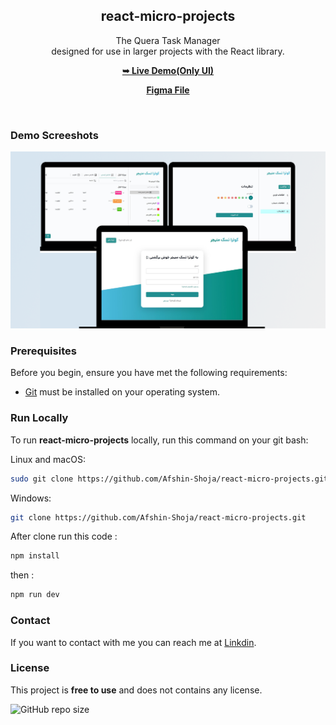<div align="center">
  <h2 align="center">react-micro-projects</h2>

The Quera Task Manager <br />designed for use in larger projects with the React library.

<a href="https://quera-task-manager.netlify.app//"><strong>➥ Live Demo(Only UI)</strong></a>

<a href="https://www.figma.com/file/a8XKjnedFOm4XCZARy2sqg/Frontenf-Bootcamp-UI-Design-(Demo)?type=design&node-id=0-1&mode=design"><strong>Figma File</strong></a>

</div>

<br />

### Demo Screeshots

![Site Desktop Demo](./readme-images/Mockup.png "Desktop Demo")

### Prerequisites

Before you begin, ensure you have met the following requirements:

- [Git](https://git-scm.com/downloads "Download Git") must be installed on your operating system.

### Run Locally

To run **react-micro-projects** locally, run this command on your git bash:

Linux and macOS:

```bash
sudo git clone https://github.com/Afshin-Shoja/react-micro-projects.git
```

Windows:

```bash
git clone https://github.com/Afshin-Shoja/react-micro-projects.git
```

After clone run this code :

```bash
npm install
```

then :

```bash
npm run dev
```

### Contact

If you want to contact with me you can reach me at [Linkdin](https://www.linkedin.com/in/afshin-shoja-9bb33822b/).

### License

This project is **free to use** and does not contains any license.

![GitHub repo size](https://img.shields.io/github/repo-size/Afshin-Shoja/react-micro-projects)

  <!-- ![GitHub stars](https://img.shields.io/github/stars/codewithsadee/tourest?style=social)
  ![GitHub forks](https://img.shields.io/github/forks/codewithsadee/tourest?style=social)
  [![Twitter Follow](https://img.shields.io/twitter/follow/codewithsadee?style=social)](https://twitter.com/intent/follow?screen_name=codewithsadee)
  [![YouTube Video Views](https://img.shields.io/youtube/views/9ts7JnruWg4?style=social)](https://youtu.be/9ts7JnruWg4) -->
  <br />
